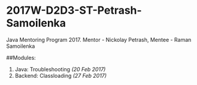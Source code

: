 # 2017W-D2D3-ST-Petrash-Samoilenka
Java Mentoring Program 2017. Mentor -  Nickolay Petrash, Mentee - Raman Samoilenka

##Modules:

1. Java: Troubleshooting *(20 Feb 2017)*
2. Backend: Classloading *(27 Feb 2017)*
